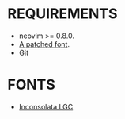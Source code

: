 # REQUIREMENTS
- neovim >= 0.8.0.
- [A patched font](https://www.nerdfonts.com/).
- Git

# FONTS
+ [Inconsolata LGC](https://www.nerdfonts.com/font-downloads)
